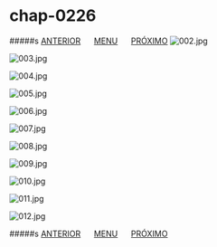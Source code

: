 # chap-0226
#####s [ANTERIOR](/chap-0225/readme.md)&nbsp;&nbsp;&nbsp;&nbsp;&nbsp;&nbsp;[MENU](/readme.md)&nbsp;&nbsp;&nbsp;&nbsp;&nbsp;&nbsp;[PRÓXIMO](/chap-0227/readme.md)
![002.jpg](002.jpg)

![003.jpg](003.jpg)

![004.jpg](004.jpg)

![005.jpg](005.jpg)

![006.jpg](006.jpg)

![007.jpg](007.jpg)

![008.jpg](008.jpg)

![009.jpg](009.jpg)

![010.jpg](010.jpg)

![011.jpg](011.jpg)

![012.jpg](012.jpg)

#####s [ANTERIOR](/chap-0225/readme.md)&nbsp;&nbsp;&nbsp;&nbsp;&nbsp;&nbsp;[MENU](/readme.md)&nbsp;&nbsp;&nbsp;&nbsp;&nbsp;&nbsp;[PRÓXIMO](/chap-0227/readme.md)
